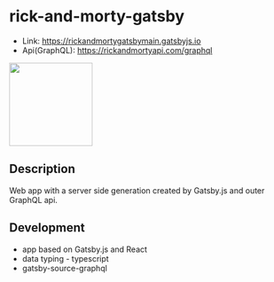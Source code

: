 # rick-and-morty-gatsby
* Link: https://rickandmortygatsbymain.gatsbyjs.io
* Api(GraphQL): https://rickandmortyapi.com/graphql

<img src="https://user-images.githubusercontent.com/56224288/201010054-89904155-c630-491d-b669-13001f90b1a4.jpg" height="150">

## Description
Web app with a server side generation created by Gatsby.js and outer GraphQL api.

## Development
* app based on Gatsby.js and React
* data typing - typescript
* gatsby-source-graphql
